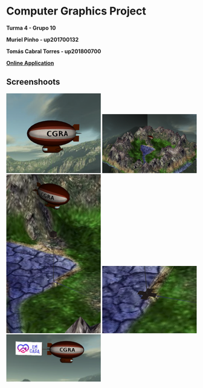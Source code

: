 # Computer Graphics Project

**Turma 4 - Grupo 10** 

**Muriel Pinho - up201700132**

**Tomás Cabral Torres - up201800700**

**[Online Application](https://murielpinho.github.io/FEUP-CGRA-Proj/Proj "Online Application")**


## Screenshoots

<img src="Screenshots/proj-t04g10-1.png" width= "250" > 

<img src="Screenshots/proj-t04g10-2.png" width= "250" >

<img src="Screenshots/proj-t04g10-3.png" width= "250" >

<img src="Screenshots/proj-t04g10-4.png" width= "250" >

<img src="Screenshots/proj-t04g10-5.png" width= "250" >


